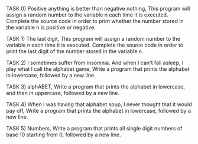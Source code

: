 TASK 0) Positive anything is better than negative nothing, This program will assign a random number to the variable n each time it is executed. Complete the source code in order to print whether the number stored in the variable n is positive or negative.

TASK 1) The last digit, This program will assign a random number to the variable n each time it is executed. Complete the source code in order to print the last digit of the number stored in the variable n.

TASK 2) I sometimes suffer from insomnia. And when I can't fall asleep, I play what I call the alphabet game, Write a program that prints the alphabet in lowercase, followed by a new line.

TASK 3) alphABET, Write a program that prints the alphabet in lowercase, and then in uppercase, followed by a new line.

TASK 4)  When I was having that alphabet soup, I never thought that it would pay off, Write a program that prints the alphabet in lowercase, followed by a new line.

TASK 5) Numbers, Write a program that prints all single digit numbers of base 10 starting from 0, followed by a new line.
